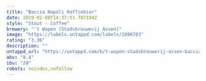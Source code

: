 ```yaml
---
title: "Baccia Napoli Koffiebier"
date: 2019-02-08T14:37:51.787194Z
style: "Stout - Coffee"
brewery: "'t Wapen (Stadsbrouwerij Assen)"
image: "https://labels.untappd.com/labels/2896783"
rating: "3.36"
description: ""
untappd_url: "https://untappd.com/b/t-wapen-stadsbrouwerij-assen-baccia-napoli-koffiebier/2896783"
abv: "8.4"
ibu: "28"
robots: noindex,nofollow
---
```


